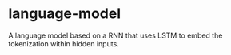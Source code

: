 # language-model
A language model based on a RNN that uses LSTM to embed the tokenization within hidden inputs.
